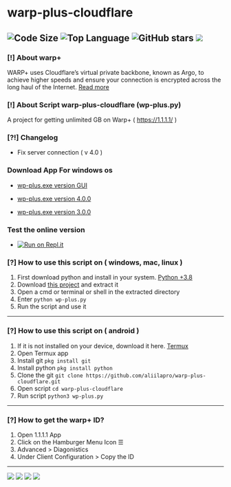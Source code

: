 # warp-plus-cloudflare
![Code Size](https://img.shields.io/github/languages/code-size/aliilapro/warp-plus-cloudflare) ![Top Language](https://img.shields.io/github/languages/top/aliilapro/warp-plus-cloudflare) ![GitHub stars](https://img.shields.io/github/stars/aliilapro/warp-plus-cloudflare) ![](https://img.shields.io/badge/The%20Long%20Hope-%F0%9F%98%8E%E2%9C%8C-green)
--------------------------------------------------------------------

### [!] About warp+
WARP+ uses Cloudflare’s virtual private backbone, known as Argo, to achieve higher speeds and ensure your connection is encrypted across the long haul of the Internet. [Read more](https://blog.cloudflare.com/announcing-warp-plus/)

### [!] About Script warp-plus-cloudflare (wp-plus.py)
A project for getting unlimited GB on Warp+ ( https://1.1.1.1/ ) 

### [?!] Changelog

- Fix server connection ( v 4.0 )

### Download App For windows os

- [wp-plus.exe version GUI](http://bayanbox.ir/download/3829072951471573362/wp-plus-GUI.zip)

- [wp-plus.exe version 4.0.0](http://bayanbox.ir/download/3113538751570579786/wp-plus-version4.0.zip)

- [wp-plus.exe version 3.0.0](http://bayanbox.ir/download/6017786215883517166/wp-plus.zip)

 ### Test the online version
 
 - [![Run on Repl.it](https://repl.it/badge/github/aliilapro/warp)](https://warp.aliilapro.repl.run)

### [?] How to use this script on ( windows, mac, linux )
1. First download python and install in your system. [Python +3.8](https://www.python.org/downloads/)
2. Download [this project](https://github.com/aliilapro/warp-plus-cloudflare/archive/master.zip) and extract it
3. Open a cmd or terminal or shell in the extracted directory
4. Enter `python wp-plus.py`
5. Run the script and use it
--------------------------------------------------------------------
### [?] How to use this script on ( android )
1. If it is not installed on your device, download it here. [Termux](https://play.google.com/store/apps/details?id=com.termux&hl=en_GB)
2. Open Termux app
3. Install git    `pkg install git`
4. Install python `pkg install python`
5. Clone the git  `git clone https://github.com/aliilapro/warp-plus-cloudflare.git`
6. Open script    `cd warp-plus-cloudflare`
7. Run script     `python3 wp-plus.py`
--------------------------------------------------------------------
### [?] How to get the warp+ ID?
1. Open 1.1.1.1 App
2. Click on the Hamburger Menu Icon ☰
3. Advanced > Diagonistics
4. Under Client Configuration > Copy the ID
--------------------------------------------------------------------
![](https://github.com/ALIILAPRO/warp-plus-cloudflare/blob/master/sc/sc-g.png)
![](https://github.com/ALIILAPRO/warp-plus-cloudflare/blob/master/sc/sc-m.png)
![](https://github.com/ALIILAPRO/warp-plus-cloudflare/blob/master/sc/sc-p.png)
![](https://github.com/ALIILAPRO/warp-plus-cloudflare/blob/master/sc/sc-d.png)
